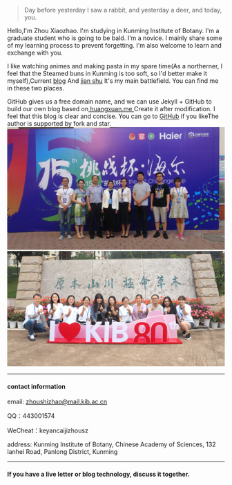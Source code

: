 > Day before yesterday I saw a rabbit, and yesterday a deer, and today, you.

Hello,I'm Zhou Xiaozhao. I'm studying in Kunming Institute of Botany. I'm a graduate student who is going to be bald. I'm a novice. I mainly share some of my learning process to prevent forgetting. I'm also welcome to learn and exchange with you.

I like watching animes and making pasta in my spare time(As a northerner, I feel that the Steamed buns in Kunming is too soft, so I'd better make it myself),Current [blog](www.zhouxiaozhao.cn ) And [jian shu](https://www.jianshu.com/u/e774b57cc676 ) It's my main battlefield. You can find me in these two places.

GitHub gives us a free domain name, and we can use Jekyll + GitHub to build our own blog based on[ huangxuan.me ](huangxuan.me )Create it after modification. I feel that this blog is clear and concise. You can go to [GitHub](https://github.com/Huxpro/huxpro.github.io) if you likeThe author is supported by fork and star.
![](/img/aboutme-1.JPG)
![](/img/aboutme.jpg)

---

#### contact information

email: zhoushizhao@mail.kib.ac.cn

QQ：443001574

WeCheat：keyancaijizhousz

address: Kunming Institute of Botany, Chinese Academy of Sciences, 132 lanhei Road, Panlong District, Kunming

---
#### If you have a live letter or blog technology, discuss it together.
